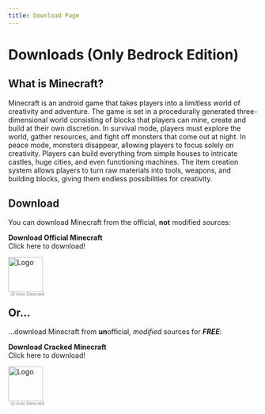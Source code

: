 ```yaml
---
title: Download Page
---
```


# Downloads (Only Bedrock Edition)


## What is Minecraft?

Minecraft is an android game that takes players into a limitless world of creativity and adventure. The game is set in a procedurally generated three-dimensional world consisting of blocks that players can mine, create and build at their own discretion. In survival mode, players must explore the world, gather resources, and fight off monsters that come out at night. In peace mode, monsters disappear, allowing players to focus solely on creativity. Players can build everything from simple houses to intricate castles, huge cities, and even functioning machines. The item creation system allows players to turn raw materials into tools, weapons, and building blocks, giving them endless possibilities for creativity.


## Download 
<!-- <br> -->

You can download Minecraft from the official, **not** modified sources:

<script setup>
import { useToast } from "vue-toastification";
import { ref } from "vue";

// Get toast interface
const toast = useToast();

const isAndroid = /Android/.test(navigator.userAgent);
const isIOS = /iPad|iPhone|iPod/.test(navigator.userAgent) && !window.MSStream;
const isWindows = /Windows/.test(navigator.userAgent);

const myMethod = () => {
  let message = "";
  if (isIOS) {
    message = "App Store successfully opened!";
    console.log("User is on iOS, opening App Store.");
  } else if (isWindows) {
    message = "Microsoft Store successfully opened!";
    console.log("User is on Windows, opening Microsoft Store.");
  } else if (isAndroid) {
    message = "PlayStore successfully opened!";
    console.log("User is on Windows, opening Microsoft Store.");
  } else {
    message = "Unsupported platform.";
    console.log("User is on an unsupported platform.");
  }

  toast(message, {
    timeout: 4000,
    pauseOnFocusLoss: false,
    draggablePercent: 0.6,
    showCloseButtonOnHover: true,
    closeButton: "button"
  });
};

const storeLink = ref("");
if (isIOS) {
  storeLink.value = "itms-apps://itunes.apple.com/app/id479516143";
} else if (isWindows) {
  storeLink.value = "ms-windows-store://pdp/?ProductId=9NBLGGH2JHXJ";
} else if (isAndroid) {
  storeLink.value = "https://play.google.com/store/apps/details?id=com.mojang.minecraftpe";
}

const crackLink = ref("");
if (isIOS) {
  crackLink.value = "https://ipaomtk.com/minecraft-ipa/";
} else if (isWindows) {
  crackLink.value = "https://mcenters.net/";
} else if (isAndroid) {
  crackLink.value = "https://misike12.github.io/modscraft_mcpe_apk-archive/";
}

console.log("Crack link set to:", crackLink.value);
</script>

<div class="linkcard">
  <a :href="storeLink" @click="myMethod">
    <p class="description"><b>Download Official Minecraft</b><br><span>Click here to download!</span></p>
    <div class="logo">
         <img alt="Logo" width="70px" height="70px" src="/assets/images/download.svg" class="no-viewerjs"/>
    </div>
    <p class="small-gray-text">🛈 Auto Detected</p>
  </a>
</div>

## Or...

...download Minecraft from **un**official, *modified* sources for ***FREE***:


<div class="linkcard">
  <a :href="crackLink" target=”_blank”>
    <p class="description"><b>Download Cracked Minecraft</b><br><span>Click here to download!</span></p>
    <div class="logo">
        <img alt="Logo" width="70px" height="70px" src="/assets/images/download.svg" class="no-viewerjs"/>
    </div>
    <p class="small-gray-text">🛈 Auto Detected</p>
  </a>
</div>

<style>
.linkcard {
  position: relative;
}

.small-gray-text {
  position: absolute;
  bottom: -21px;
  left: 5px;
  font-size: 0.6em;
  color: gray;
}
</style>